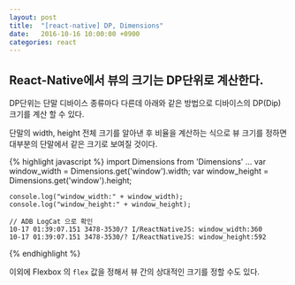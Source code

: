 ```yaml
---
layout: post
title:  "[react-native] DP, Dimensions"
date:   2016-10-16 10:00:00 +0900
categories: react
---
```


React-Native에서 뷰의 크기는 DP단위로 계산한다.
---------------------------------

DP단위는 단말 디바이스 종류마다 다른데 아래와 같은 방법으로 디바이스의 DP(Dip)크기를 계산 할 수 있다.

단말의 width, height 전체 크기를 알아낸 후 비율을 계산하는 식으로 뷰 크기를 정하면 대부분의 단말에서 같은 크기로 보여질 것이다. 

{% highlight javascript %}
import Dimensions from 'Dimensions'
...
    var window_width = Dimensions.get('window').width;
    var window_height = Dimensions.get('window').height;
    
    console.log("window_width:" + window_width);
    console.log("window_height:" + window_height);

    // ADB LogCat 으로 확인
    10-17 01:39:07.151 3478-3530/? I/ReactNativeJS: window_width:360
    10-17 01:39:07.151 3478-3530/? I/ReactNativeJS: window_height:592
{% endhighlight %}

이외에 Flexbox 의 `flex` 값을 정해서 뷰 간의 상대적인 크기를 정할 수도 있다.